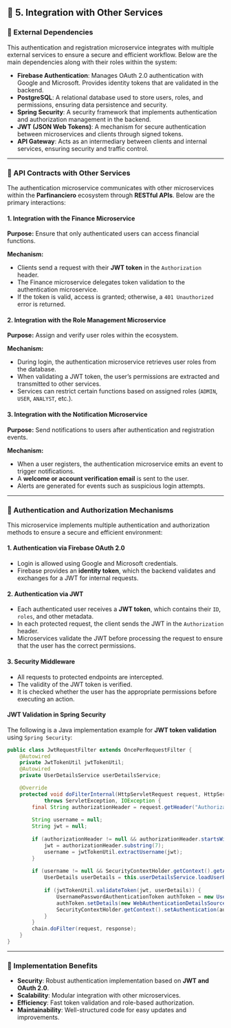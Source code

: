 ## 📝 5. Integration with Other Services

### 📌 External Dependencies

This authentication and registration microservice integrates with multiple external services to ensure a secure and efficient workflow. Below are the main dependencies along with their roles within the system:

- **Firebase Authentication**: Manages OAuth 2.0 authentication with Google and Microsoft. Provides identity tokens that are validated in the backend.
- **PostgreSQL**: A relational database used to store users, roles, and permissions, ensuring data persistence and security.
- **Spring Security**: A security framework that implements authentication and authorization management in the backend.
- **JWT (JSON Web Tokens)**: A mechanism for secure authentication between microservices and clients through signed tokens.
- **API Gateway**: Acts as an intermediary between clients and internal services, ensuring security and traffic control.

---

### 🔹 API Contracts with Other Services

The authentication microservice communicates with other microservices within the **Parfinanciero** ecosystem through **RESTful APIs**. Below are the primary interactions:

#### **1. Integration with the Finance Microservice**
**Purpose:** Ensure that only authenticated users can access financial functions.

**Mechanism:**
- Clients send a request with their **JWT token** in the `Authorization` header.
- The Finance microservice delegates token validation to the authentication microservice.
- If the token is valid, access is granted; otherwise, a `401 Unauthorized` error is returned.

#### **2. Integration with the Role Management Microservice**
**Purpose:** Assign and verify user roles within the ecosystem.

**Mechanism:**
- During login, the authentication microservice retrieves user roles from the database.
- When validating a JWT token, the user’s permissions are extracted and transmitted to other services.
- Services can restrict certain functions based on assigned roles (`ADMIN`, `USER`, `ANALYST`, etc.).

#### **3. Integration with the Notification Microservice**
**Purpose:** Send notifications to users after authentication and registration events.

**Mechanism:**
- When a user registers, the authentication microservice emits an event to trigger notifications.
- A **welcome or account verification email** is sent to the user.
- Alerts are generated for events such as suspicious login attempts.

---

### 🔄 Authentication and Authorization Mechanisms

This microservice implements multiple authentication and authorization methods to ensure a secure and efficient environment:

#### **1. Authentication via Firebase OAuth 2.0**
- Login is allowed using Google and Microsoft credentials.
- Firebase provides an **identity token**, which the backend validates and exchanges for a JWT for internal requests.

#### **2. Authentication via JWT**
- Each authenticated user receives a **JWT token**, which contains their `ID`, `roles`, and other metadata.
- In each protected request, the client sends the JWT in the `Authorization` header.
- Microservices validate the JWT before processing the request to ensure that the user has the correct permissions.

#### **3. Security Middleware**
- All requests to protected endpoints are intercepted.
- The validity of the JWT token is verified.
- It is checked whether the user has the appropriate permissions before executing an action.

#### **JWT Validation in Spring Security**

The following is a Java implementation example for **JWT token validation** using `Spring Security`:

```java
public class JwtRequestFilter extends OncePerRequestFilter {
    @Autowired
    private JwtTokenUtil jwtTokenUtil;
    @Autowired
    private UserDetailsService userDetailsService;

    @Override
    protected void doFilterInternal(HttpServletRequest request, HttpServletResponse response, FilterChain chain)
            throws ServletException, IOException {
        final String authorizationHeader = request.getHeader("Authorization");
        
        String username = null;
        String jwt = null;
        
        if (authorizationHeader != null && authorizationHeader.startsWith("Bearer ")) {
            jwt = authorizationHeader.substring(7);
            username = jwtTokenUtil.extractUsername(jwt);
        }
        
        if (username != null && SecurityContextHolder.getContext().getAuthentication() == null) {
            UserDetails userDetails = this.userDetailsService.loadUserByUsername(username);
            
            if (jwtTokenUtil.validateToken(jwt, userDetails)) {
                UsernamePasswordAuthenticationToken authToken = new UsernamePasswordAuthenticationToken(userDetails, null, userDetails.getAuthorities());
                authToken.setDetails(new WebAuthenticationDetailsSource().buildDetails(request));
                SecurityContextHolder.getContext().setAuthentication(authToken);
            }
        }
        chain.doFilter(request, response);
    }
}
```

---

### 📌 Implementation Benefits
- **Security**: Robust authentication implementation based on **JWT and OAuth 2.0**.
- **Scalability**: Modular integration with other microservices.
- **Efficiency**: Fast token validation and role-based authorization.
- **Maintainability**: Well-structured code for easy updates and improvements.

